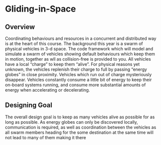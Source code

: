 # Gliding-in-Space

## Overview
Coordinating behaviours and resources in a concurrent and distributed way is at the heart of
this course. The background this year is a swarm of physical vehicles in 3-d space.
The code framework which will model and simulate a swarm of vehicles showing default behaviours
which keep them in motion, together as wll as collision-free is provided to you. All vehicles
have a local “charge” to keep them “alive”. For physical reasons yet unknown, the vehicles
replenish their charge to full by passing “energy globes” in close proximity. Vehicles which run
out of charge mysteriously disappear. Vehicles constantly consume a little bit of energy to keep
their on-board systems running, and consume more substantial amounts of energy when accelerating
or decelerating.

## Designing Goal
The overall design goal is to keep as many vehicles alive as possible for as long as possible. As
energy globes can only be discovered locally, communication is required, as well as coordination
between the vehicles as all swarm members heading for the some destination at the same
time will not lead to many of them making it there
